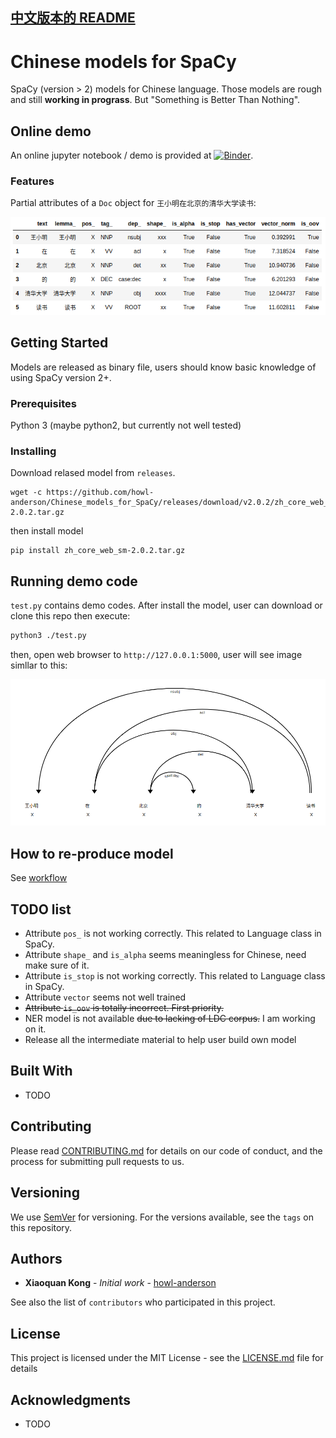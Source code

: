 [中文版本的 README](README.zh-Hans.md)
------------------------------

# Chinese models for SpaCy

SpaCy (version > 2) models for Chinese language. Those models are rough and still **working in prograss**. But "Something is Better Than Nothing".

## Online demo

An online jupyter notebook / demo is provided at [![Binder](https://mybinder.org/badge.svg)](https://mybinder.org/v2/gh/howl-anderson/Chinese_models_for_SpaCy/master?filepath=notebooks%2Fdemo.ipynb).

### Features

Partial attributes of a `Doc` object for `王小明在北京的清华大学读书`:

![attributes_of_doc](.images/attributes_of_doc.png)

## Getting Started

Models are released as binary file, users should know basic knowledge of using SpaCy version 2+.

### Prerequisites

Python 3 (maybe python2, but currently not well tested)

### Installing

Download relased model from `releases`.

```
wget -c https://github.com/howl-anderson/Chinese_models_for_SpaCy/releases/download/v2.0.2/zh_core_web_sm-2.0.2.tar.gz
```

then install model

```
pip install zh_core_web_sm-2.0.2.tar.gz
```


## Running demo code

`test.py` contains demo codes. After install the model, user can download or clone this repo then execute:

```bash
python3 ./test.py
```

then, open web browser to `http://127.0.0.1:5000`, user will see image simllar to this:

![Dependency of doc](.images/dependency_of_doc.png)

## How to re-produce model

See [workflow](workflow.md)

## TODO list

* Attribute `pos_` is not working correctly. This related to Language class in SpaCy.
* Attribute `shape_` and `is_alpha` seems meaningless for Chinese, need make sure of it.
* Attribute `is_stop` is not working correctly. This related to Language class in SpaCy.
* Attribute `vector` seems not well trained
* <s>Attribute `is_oov` is totally incorrect. First priority.</s>
* NER model is not available <s>due to lacking of LDC corpus.</s> I am working on it.
* Release all the intermediate material to help user build own model

## Built With

* TODO

## Contributing

Please read [CONTRIBUTING.md](https://gist.github.com/PurpleBooth/b24679402957c63ec426) for details on our code of conduct, and the process for submitting pull requests to us.

## Versioning

We use [SemVer](http://semver.org/) for versioning. For the versions available, see the `tags` on this repository.

## Authors

* **Xiaoquan Kong** - *Initial work* - [howl-anderson](https://github.com/howl-anderson)

See also the list of `contributors` who participated in this project.

## License

This project is licensed under the MIT License - see the [LICENSE.md](LICENSE.md) file for details

## Acknowledgments

* TODO

